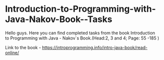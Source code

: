 # Introduction-to-Programming-with-Java-Nakov-Book--Tasks
Hello guys. Here you can find completed tasks from the book Introduction to Programming with Java - Nakov`s Book.(Head:2, 3 and 4; Page: 55 -185 )

Link to the book - https://introprogramming.info/intro-java-book/read-online/
